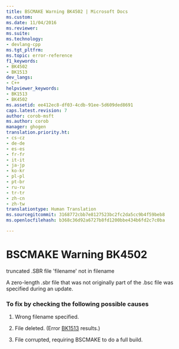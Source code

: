 ```yaml
---
title: BSCMAKE Warning BK4502 | Microsoft Docs
ms.custom: 
ms.date: 11/04/2016
ms.reviewer: 
ms.suite: 
ms.technology:
- devlang-cpp
ms.tgt_pltfrm: 
ms.topic: error-reference
f1_keywords:
- BK4502
- BK1513
dev_langs:
- C++
helpviewer_keywords:
- BK1513
- BK4502
ms.assetid: ee412ec8-df03-4cdb-91ee-5d609ded8691
caps.latest.revision: 7
author: corob-msft
ms.author: corob
manager: ghogen
translation.priority.ht:
- cs-cz
- de-de
- es-es
- fr-fr
- it-it
- ja-jp
- ko-kr
- pl-pl
- pt-br
- ru-ru
- tr-tr
- zh-cn
- zh-tw
translationtype: Human Translation
ms.sourcegitcommit: 3168772cbb7e8127523bc2fc2da5cc9b4f59beb8
ms.openlocfilehash: b368c36d92a6727b8fd1200bbe434b6fd2c7c0ba

---
```

# BSCMAKE Warning BK4502
truncated .SBR file 'filename' not in filename  
  
 A zero-length .sbr file that was not originally part of the .bsc file was specified during an update.  
  
### To fix by checking the following possible causes  
  
1.  Wrong filename specified.  
  
2.  File deleted. (Error [BK1513](../../error-messages/tool-errors/bscmake-error-bk1513.md) results.)  
  
3.  File corrupted, requiring BSCMAKE to do a full build.


<!--HONumber=Jan17_HO2-->


